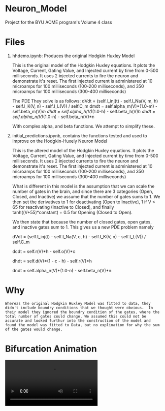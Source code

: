 # Neuron_Model
Project for the BYU ACME program's Volume 4 class

# Files
1) hhdemo.ipynb:  Produces the original Hodgkin Huxley Model
    
    This is the original model of the Hodgkin Huxley equations. It plots the Voltage, Current, Gating Value, and Injected current by time from 0-500 milliseconds. It uses 2 injected currents to fire the neuron and demonstrate it's reset. The first injected current is administered at 10 microamps for 100 milliseconds (100-200 milliseconds), and 350 microamps for 100 milliseconds (300-400 milliseconds)
    
    The PDE They solve is as follows:
        dVdt = (self.I_inj(t) - self.I_Na(V, m, h) - self.I_K(V, n) - self.I_L(V)) / self.C_m
        dmdt = self.alpha_m(V)*(1.0-m) - self.beta_m(V)*m
        dhdt = self.alpha_h(V)*(1.0-h) - self.beta_h(V)*h
        dndt = self.alpha_n(V)*(1.0-n) - self.beta_n(V)*n
    
    With complex alpha, and beta functions. We attempt to simplify these.
    
2) initial_predictions.ipynb, contains the functions tested and used to improve on the Hodgkin-Huxely Neuron Model
    
    This is the altered model of the Hodgkin Huxley equations. It plots the Voltage, Current, Gating Value, and Injected current by time from 0-500 milliseconds. It uses 2 injected currents to fire the neuron and demonstrate it's reset. The first injected current is administered at 10 microamps for 100 milliseconds (100-200 milliseconds), and 350 microamps for 100 milliseconds (300-400 milliseconds)
    
    What is different in this model is the assumption that we can scale the number of gates in the brain, and since there are 3 categories (Open, Closed, and Inactive) we assume that the number of gates sums to 1. We then set the derivatives to 1 for deactivating (Open to Inactive), 1 if V < 65 for reactivating (Inactive to Closed), and finally tanh((V+55)*constant) + 0.5 for Opening (Closed to Open).  
    
    We then state that because the number of closed gates, open gates, and inactive gates sum to 1. This gives us a new PDE problem namely 
        
    dVdt = (self.I_inj(t) - self.I_Na(V, c, h) - self.I_K(V, n) - self.I_L(V)) / self.C_m
    
    dcdt = self.r(V)*h - self.o(V)*c
    
    dhdt = self.d(V)*(1 - c - h) - self.r(V)*h
    
    dndt = self.alpha_n(V)*(1.0-n) - self.beta_n(V)*n
        
# Why
    Whereas the original Hodgkin Huxley Model was fitted to data, they didn't include boundry conditions that we thought were obvious.  In their model they ignored the boundry condition of the gates, where the total number of gates could change. We assumed this could not be accurate and looked furthur into the construction of the model and found the model was fitted to Data, but no explination for why the sum of the gates would change.
    
# Bifurcation Animation
![](name-of-giphy.mp4)
